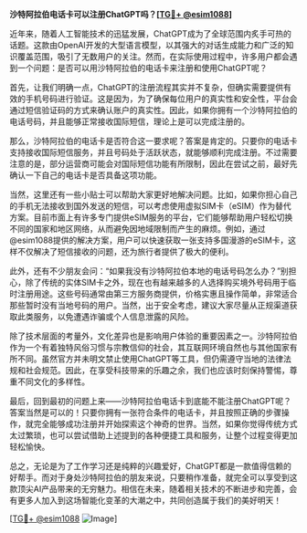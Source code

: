 **沙特阿拉伯电话卡可以注册ChatGPT吗？[[TG💪+ @esim1088](https://t.me/s/esim1088)]**

近年来，随着人工智能技术的迅猛发展，ChatGPT成为了全球范围内炙手可热的话题。这款由OpenAI开发的大型语言模型，以其强大的对话生成能力和广泛的知识覆盖范围，吸引了无数用户的关注。然而，在实际使用过程中，许多用户都会遇到一个问题：是否可以用沙特阿拉伯的电话卡来注册和使用ChatGPT呢？

首先，让我们明确一点，ChatGPT的注册流程其实并不复杂，但确实需要提供有效的手机号码进行验证。这是因为，为了确保每位用户的真实性和安全性，平台会通过短信验证码的方式来确认账户的真实性。因此，如果你拥有一个沙特阿拉伯的电话号码，并且能够正常接收国际短信，理论上是可以完成注册的。

那么，沙特阿拉伯的电话卡是否符合这一要求呢？答案是肯定的。只要你的电话卡支持接收国际短信服务，并且号码处于活跃状态，就能够顺利完成注册。不过需要注意的是，部分运营商可能会对国际短信功能有所限制，因此在尝试之前，最好先确认一下自己的电话卡是否具备这项功能。

当然，这里还有一些小贴士可以帮助大家更好地解决问题。比如，如果你担心自己的手机无法接收到国外发送的短信，可以考虑使用虚拟SIM卡（eSIM）作为替代方案。目前市面上有许多专门提供eSIM服务的平台，它们能够帮助用户轻松切换不同的国家和地区网络，从而避免因地域限制而产生的麻烦。例如，通过@esim1088提供的解决方案，用户可以快速获取一张支持多国漫游的eSIM卡，这样不仅解决了短信接收的问题，还为旅行者提供了极大的便利。

此外，还有不少朋友会问：“如果我没有沙特阿拉伯本地的电话号码怎么办？”别担心，除了传统的实体SIM卡之外，现在也有越来越多的人选择购买境外号码用于临时注册用途。这些号码通常由第三方服务商提供，价格实惠且操作简单，非常适合那些暂时没有当地号码的用户。当然，出于安全考虑，建议大家尽量从正规渠道获取此类服务，以免遭遇诈骗或个人信息泄露的风险。

除了技术层面的考量外，文化差异也是影响用户体验的重要因素之一。沙特阿拉伯作为一个有着独特风俗习惯与宗教信仰的社会，其互联网环境自然也与其他国家有所不同。虽然官方并未明文禁止使用ChatGPT等工具，但仍需遵守当地的法律法规和社会规范。因此，在享受科技带来的乐趣之余，我们也应该时刻保持警惕，尊重不同文化的多样性。

最后，回到最初的问题上来——沙特阿拉伯电话卡到底能不能注册ChatGPT呢？答案当然是可以的！只要你拥有一张符合条件的电话卡，并且按照正确的步骤操作，就完全能够成功注册并开始探索这个神奇的世界。当然，如果你觉得传统方式太过繁琐，也可以尝试借助上述提到的各种便捷工具和服务，让整个过程变得更加轻松愉快。

总之，无论是为了工作学习还是纯粹的兴趣爱好，ChatGPT都是一款值得信赖的好帮手。而对于身处沙特阿拉伯的朋友来说，只要稍作准备，就完全可以享受到这款顶尖AI产品带来的无穷魅力。相信在未来，随着相关技术的不断进步和完善，会有更多人加入到这场智能化变革的大潮之中，共同创造属于我们的美好明天！

[[TG💪+ @esim1088](https://t.me/s/esim1088) ![Image](https://i.postimg.cc/4NQfJmqS/Snipaste-2025-05-13-00-14-12.png)]